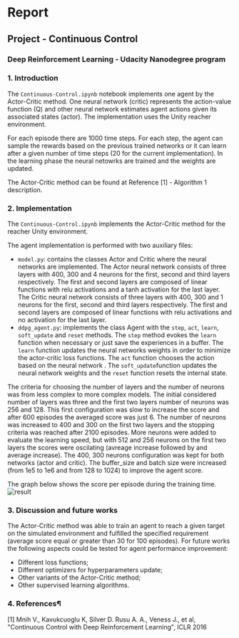 # Report 

## Project - Continuous Control

### Deep Reinforcement Learning - Udacity Nanodegree program

### 1. Introduction

The ```Continuous-Control.ipynb``` notebook implements one agent by the Actor-Critic method. One neural network (critic) represents the action-value function (Q) and other neural network estimates agent actions given its associated states (actor). The implementation uses the Unity reacher environment.

For each episode there are 1000 time steps. For each step, the agent can sample the rewards based on the previous trained networks or it can learn after a given number of time steps (20 for the current implementation). In the learning phase the neural netowrks are trained and the weights are updated.

The Actor-Critic method can be found at Reference [1] - Algorithm 1 description. 

### 2. Implementation

The ```Continuous-Control.ipynb``` implements the Actor-Critic method for the reacher Unity environment. 

The agent implementation is performed with two auxiliary files:
- ```model.py```: contains the classes Actor and Critic where the neural networks are implemented. The Actor neural network consists of three layers with 400, 300 and 4 neurons for the first, second and third layers respectively. The first and second layers are composed of linear functions with relu activations and a tanh activation for the last layer. The Critic neural network consists of three layers with 400, 300 and 1 neurons for the first, second and third layers respectively. The first and second layers are composed of linear functions with relu activations and no activation for the last layer.
- ```ddpg_agent.py```: implements the class Agent with the ```step```, ```act```, ```learn```,  ```soft_update``` and ```reset``` methods. The ```step``` method evokes the ```learn``` function when necessary or just save the experiences in a buffer. The ```learn``` function updates the neural networks weights in order to minimize the actor-critic loss functions. The ```act``` function chooses the action based on the neural network . The ```soft_update```function updates the neural network weights and the ```reset``` function resets the internal state.

The criteria for choosing the number of layers and the number of neurons was from less complex to more complex models. The initial considered number of layers was three and the first two layers number of neurons was 256 and 128. This first configuration was slow to increase the score and after 600 episodes the averaged score was just 6. The number of neurons was increased to 400 and 300 on the first two layers and the stopping criteria was reached after 2100 episodes. More neurons were added to evaluate the learning speed, but with 512 and 256 neurons on the first two layers the scores were oscilating (avreage increase followed by and average increase). The 400, 300 neurons configuration was kept for both networks (actor and critic). 
The buffer_size and batch size were increased (from 1e5 to 1e6 and from 128 to 1024) to improve the agent score.

The graph below shows the score per episode during the training time.
![result](https://user-images.githubusercontent.com/8217602/66859815-5f869600-ef62-11e9-8fa7-ca76864bc536.png)

### 3. Discussion and future works

The Actor-Critic method was able to train an agent to reach a given target on the simulated environment and fulfilled the specified requirement (average score equal or greater than 30 for 100 episodes). For future works the following aspects could be tested for agent performance improvement:
- Different loss functions;
- Different optimizers for hyperparameters update; 
- Other variants of the Actor-Critic method;
- Other supervised learning algorithms.

### 4. References¶

[1] Mnih V., Kavukcuoglu K, Silver D. Rusu A. A., Veness J., et al, "Continuous Control with Deep Reinforcement
Learning", ICLR 2016
